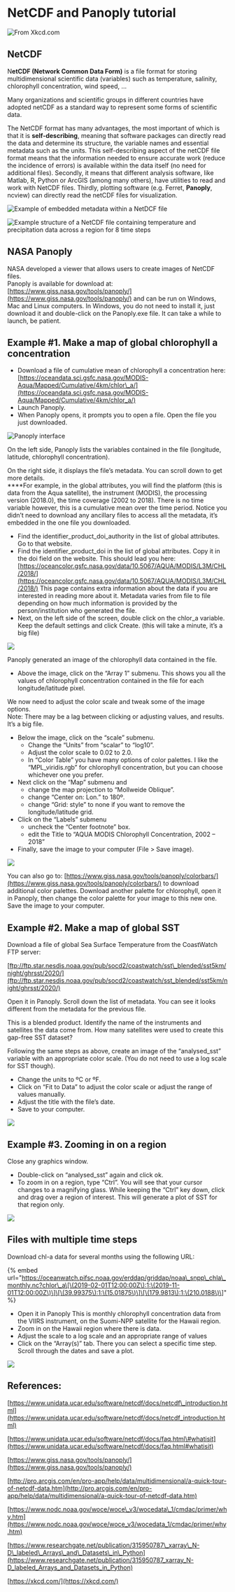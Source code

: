# NetCDF and Panoply tutorial

![From Xkcd.com](../.gitbook/assets/image%20%2889%29.png)



## NetCDF

N**etCDF \(Network Common Data Form\)** is a file format for storing multidimensional scientific data \(variables\) such as temperature, salinity, chlorophyll concentration, wind speed, ...

Many organizations and scientific groups in different countries have adopted netCDF as a standard way to represent some forms of scientific data.

The NetCDF format has many advantages, the most important of which is that it is **self-describing**, meaning that software packages can directly read the data and determine its structure, the variable names and essential metadata such as the units. This self-describing aspect of the netCDF file format means that the information needed to ensure accurate work \(reduce the incidence of errors\) is available within the data itself \(no need for additional files\). Secondly, it means that different analysis software, like Matlab, R, Python or ArcGIS \(among many others\), have utilities to read and work with NetCDF files. Thirdly, plotting software \(e.g. Ferret, **Panoply**, ncview\) can directly read the netCDF files for visualization.

![Example of embedded metadata within a NetDCF file](../.gitbook/assets/image%20%2862%29.png)

![Example structure of a NetCDF file containing temperature and precipitation data across a region for 8 time steps](../.gitbook/assets/image%20%288%29.png)

## NASA Panoply

NASA developed a viewer that allows users to create images of NetCDF files.  
Panoply is available for download at: [https://www.giss.nasa.gov/tools/panoply/](https://www.giss.nasa.gov/tools/panoply/) and can be run on Windows, Mac and Linux computers. In Windows, you do not need to install it, just download it and double-click on the Panoply.exe file. It can take a while to launch, be patient.

## Example \#1. Make a map of global chlorophyll a concentration

* Download a file of cumulative mean of chlorophyll a concentration here: [https://oceandata.sci.gsfc.nasa.gov/MODIS-Aqua/Mapped/Cumulative/4km/chlor\_a/](https://oceandata.sci.gsfc.nasa.gov/MODIS-Aqua/Mapped/Cumulative/4km/chlor_a/)
* Launch Panoply. 
* When Panoply opens, it prompts you to open a file. Open the file you just downloaded.

![Panoply interface](../.gitbook/assets/image%20%2839%29.png)

On the left side, Panoply lists the variables contained in the file \(longitude, latitude, chlorophyll concentration\). 

On the right side, it displays the file’s metadata. You can scroll down to get more details.   
****For example, in the global attributes, you will find the platform \(this is data from the Aqua satellite\), the instrument \(MODIS\), the processing version \(2018.0\), the time coverage \(2002 to 2018\). There is no time variable however, this is a cumulative mean over the time period. Notice you didn’t need to download any ancillary files to access all the metadata, it’s embedded in the one file you downloaded.

* Find the identifier\_product\_doi\_authority in the list of global attributes. Go to that website. 
* Find the identifier\_product\_doi in the list of global attributes. Copy it in the doi field on the website. This should lead you here: [https://oceancolor.gsfc.nasa.gov/data/10.5067/AQUA/MODIS/L3M/CHL/2018/](https://oceancolor.gsfc.nasa.gov/data/10.5067/AQUA/MODIS/L3M/CHL/2018/)  This page contains extra information about the data if you are interested in reading more about it.  Metadata varies from file to file depending on how much information is provided by the person/institution who generated the file. 
* Next, on the left side of the screen, double click on the chlor\_a variable. Keep the default settings and click Create.  \(this will take a minute, it’s a big file\)

![](../.gitbook/assets/image%20%28183%29.png)

Panoply generated an image of the chlorophyll data contained in the file. 

* Above the image, click on the “Array 1” submenu.  This shows you all the values of chlorophyll concentration contained in the file for each longitude/latitude pixel. 

We now need to adjust the color scale and tweak some of the image options.   
Note: There may be a lag between clicking or adjusting values, and results. It’s a big file. 

* Below the image, click on the “scale” submenu. 
  * Change the “Units” from “scalar” to “log10”. 
  * Adjust the color scale to 0.02 to 2.0.
  * In “Color Table” you have many options of color palettes. I like the “MPL\_viridis.rgb” for chlorophyll concentration, but you can choose whichever one you prefer.  
* Next click on the “Map” submenu and 
  * change the map projection to “Mollweide Oblique”.
  * change “Center on: Lon.” to 180º.
  * change “Grid: style” to none if you want to remove the longitude/latitude grid.  
* Click on the “Labels” submenu 
  * uncheck the “Center footnote” box. 
  * edit the Title to “AQUA MODIS Chlorophyll Concentration, 2002 – 2018”  
* Finally, save the image to your computer \(File &gt; Save image\). 

![](../.gitbook/assets/image%20%2891%29.png)

You can also go to: [https://www.giss.nasa.gov/tools/panoply/colorbars/](https://www.giss.nasa.gov/tools/panoply/colorbars/) to download additional color palettes. Download another palette for chlorophyll, open it in Panoply, then change the color palette for your image to this new one. Save the image to your computer.

## Example \#2. Make a map of global SST

Download a file of global Sea Surface Temperature from the CoastWatch FTP server:

[ftp://ftp.star.nesdis.noaa.gov/pub/socd2/coastwatch/sst\_blended/sst5km/night/ghrsst/2020/](ftp://ftp.star.nesdis.noaa.gov/pub/socd2/coastwatch/sst_blended/sst5km/night/ghrsst/2020/)

Open it in Panoply. Scroll down the list of metadata. You can see it looks different from the metadata for the previous file. 

This is a blended product. Identify the name of the instruments and satellites the data come from. How many satellites were used to create this gap-free SST dataset? 

Following the same steps as above, create an image of the “analysed\_sst” variable with an appropriate color scale. \(You do not need to use a log scale for SST though\).

* Change the units to ºC or ºF. 
* Click on “Fit to Data” to adjust the color scale or adjust the range of values manually. 
* Adjust the title with the file’s date. 
* Save to your computer.

![](../.gitbook/assets/image%20%28104%29.png)

## Example \#3. Zooming in on a region

Close any graphics window. 

* Double-click on “analysed\_sst” again and click ok. 
* To zoom in on a region, type “Ctrl”. You will see that your cursor changes to a magnifying glass. While keeping the “Ctrl” key down, click and drag over a region of interest. This will generate a plot of SST for that region only.

![](../.gitbook/assets/image%20%28175%29.png)

## Files with multiple time steps

Download chl-a data for several months using the following URL:

{% embed url="https://oceanwatch.pifsc.noaa.gov/erddap/griddap/noaa\_snpp\_chla\_monthly.nc?chlor\_a\[\(2019-02-01T12:00:00Z\):1:\(2019-11-01T12:00:00Z\)\]\[\(39.99375\):1:\(15.01875\)\]\[\(179.9813\):1:\(210.0188\)\]" %}

* Open it in Panoply  This is monthly chlorophyll concentration data from the VIIRS instrument, on the Suomi-NPP satellite for the Hawaii region.
* Zoom in on the Hawaii region where there is data. 
* Adjust the scale to a log scale and an appropriate range of values 
* Click on the “Array\(s\)” tab. There you can select a specific time step. Scroll through the dates and save a plot.

![](../.gitbook/assets/image%20%28125%29.png)

## References:

 [https://www.unidata.ucar.edu/software/netcdf/docs/netcdf\_introduction.html](https://www.unidata.ucar.edu/software/netcdf/docs/netcdf_introduction.html) 

[https://www.unidata.ucar.edu/software/netcdf/docs/faq.html\#whatisit](https://www.unidata.ucar.edu/software/netcdf/docs/faq.html#whatisit)

[https://www.giss.nasa.gov/tools/panoply/](https://www.giss.nasa.gov/tools/panoply/) 

[http://pro.arcgis.com/en/pro-app/help/data/multidimensional/a-quick-tour-of-netcdf-data.htm](http://pro.arcgis.com/en/pro-app/help/data/multidimensional/a-quick-tour-of-netcdf-data.htm) 

[https://www.nodc.noaa.gov/woce/woce\_v3/wocedata\_1/cmdac/primer/why.htm](https://www.nodc.noaa.gov/woce/woce_v3/wocedata_1/cmdac/primer/why.htm) 

[https://www.researchgate.net/publication/315950787\_xarray\_N-D\_labeled\_Arrays\_and\_Datasets\_in\_Python](https://www.researchgate.net/publication/315950787_xarray_N-D_labeled_Arrays_and_Datasets_in_Python) 

[https://xkcd.com/](https://xkcd.com/)











